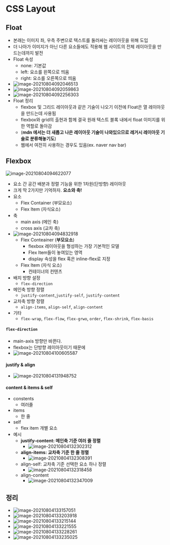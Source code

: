 # CSS Layout



## Float

- 본래는 이미지 좌, 우측 주변으로 텍스트를 둘러싸는 레이아웃을 위해 도입
- 더 나아가 이미지가 아닌 다른 요소들에도 적용해 웹 사이트의 전체 레이아웃을 만드는데까지 발전
- Float 속성
  - none: 기본값
  - left: 요소를 왼쪽으로 띄움
  - right: 요소를 오른쪽으로 띄움
- ![image-20210804092046513](img/image-20210804092046513.png)
- ![image-20210804092059863](img/image-20210804092059863.png)
- ![image-20210804092256303](img/image-20210804092256303.png)
- Float 정리
  - flexbox 및 그리드 레이아웃과 같은 기술이 나오기 이전에 Float은 열 레이아웃을 만드는데 사용됨
  - flexbox와 grid의 출현과 함께 결국 원래 텍스트 블록 내에서 float 이미지를 위한 역할로 돌아감
  - (**mdn 에서는 더 새롭고 나은 레이아웃 기술이 나와있으므로 레거시 레이아웃 기술로 분류해놓기도**)
  - 웹에서 여전히 사용하는 경우도 있음(ex. naver nav bar)





## Flexbox

![image-20210804094622077](img/image-20210804094622077.png)

- 요소 간 공간 배분과 정렬 기능을 위한 1차원(단방향) 레이아웃
- 크게 딱 2가지만 기억하자. **요소와 축!**
- 요소
  - Flex Container (부모요소)
  - Flex Item (자식요소)
- 축
  - main axis (메인 축)
  - cross axis (교차 축)
- ![image-20210804094832918](img/image-20210804094832918.png)
  - Flex Conteainer (**부모요소**)
    - flexbox 레이아웃을 형성하는 가장 기본적인 모델
    - Flex Item들이 놓여있는 영역
    - display 속성을 flex 혹은 inline-flex로 지정
  - Flex Item (자식 요소)
    - 컨테이너의 컨텐츠
- 배치 방향 설정
  - `flex-direction`
- 메인축 방향 정렬
  - `justify-content`,`justify-self`, `justify-content`
- 교차축 방향 정렬
  - `align-items`, `align-self`, `align-content`
- 기타
  - `flex-wrap`, `flex-flow`, `flex-grwo`, `order`, `flex-shrink`, `flex-basis`





#### `flex-direction`

- main-axis 방향만 바뀐다.
- flexbox는 단방향 레이아웃이기 때문에
- ![image-20210804100605587](img/image-20210804100605587.png)

#### justify & align

- ![image-20210804131948752](img/image-20210804131948752.png)



#### content & items & self

- constents
  - 여러줄
- items
  - 한 줄
- self
  - flex item 개별 요소
- 예시
  - **justify-content: 메인축 기준 여러 줄 정렬**
    - ![image-20210804132302312](img/image-20210804132302312.png)
  - **align-items: 교차축 기준 한 줄 정렬**
    - ![image-20210804132308391](img/image-20210804132308391.png)
  - align-self: 교차축 기준 선택한 요소 하나 정렬
    - ![image-20210804132318458](img/image-20210804132318458.png)
  - align-content
    - ![image-20210804132347009](img/image-20210804132347009.png)



## 정리

- ![image-20210804133157051](img/image-20210804133157051.png)
- ![image-20210804133203918](img/image-20210804133203918.png)
- ![image-20210804133215144](img/image-20210804133215144.png)
- ![image-20210804133221555](img/image-20210804133221555.png)
- ![image-20210804133228261](img/image-20210804133228261.png)
- ![image-20210804133235025](img/image-20210804133235025.png)

